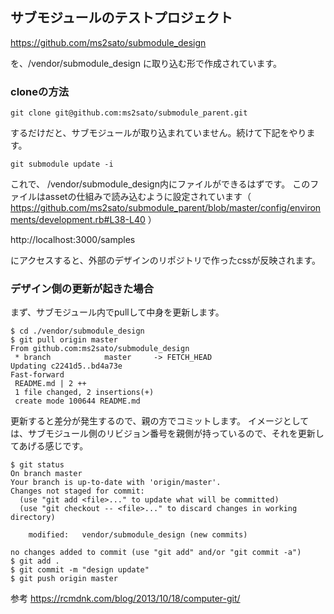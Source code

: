 ## サブモジュールのテストプロジェクト

https://github.com/ms2sato/submodule_design

を、/vendor/submodule_design に取り込む形で作成されています。

### cloneの方法

```
git clone git@github.com:ms2sato/submodule_parent.git
```

するだけだと、サブモジュールが取り込まれていません。続けて下記をやります。

```
git submodule update -i
```

これで、 /vendor/submodule_design内にファイルができるはずです。
このファイルはassetの仕組みで読み込むように設定されています（ https://github.com/ms2sato/submodule_parent/blob/master/config/environments/development.rb#L38-L40 ）


http://localhost:3000/samples

にアクセスすると、外部のデザインのリポジトリで作ったcssが反映されます。

### デザイン側の更新が起きた場合

まず、サブモジュール内でpullして中身を更新します。

```
$ cd ./vendor/submodule_design
$ git pull origin master
From github.com:ms2sato/submodule_design
 * branch            master     -> FETCH_HEAD
Updating c2241d5..bd4a73e
Fast-forward
 README.md | 2 ++
 1 file changed, 2 insertions(+)
 create mode 100644 README.md 
```

更新すると差分が発生するので、親の方でコミットします。
イメージとしては、サブモジュール側のリビジョン番号を親側が持っているので、それを更新してあげる感じです。

```
$ git status
On branch master
Your branch is up-to-date with 'origin/master'.
Changes not staged for commit:
  (use "git add <file>..." to update what will be committed)
  (use "git checkout -- <file>..." to discard changes in working directory)

	modified:   vendor/submodule_design (new commits)

no changes added to commit (use "git add" and/or "git commit -a")
$ git add .
$ git commit -m "design update"
$ git push origin master
```

参考
https://rcmdnk.com/blog/2013/10/18/computer-git/
